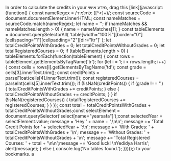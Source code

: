 In order to calculate the credits in your מידע אישי, drag this [link](javascript:(function() {  const nameRegex = /לתלמיד: ([^<]+)/;  const sourceCode = document.documentElement.innerHTML;  const nameMatches = sourceCode.match(nameRegex);  let name = '';  if (nameMatches && nameMatches.length > 0) {    name = nameMatches[1];  }  const tableElements = document.querySelectorAll(    'table[width="100%"][border="0"][cellspacing="1"][cellpadding="2"][dir="ltr"]'  );  let totalCreditPointsWithGrades = 0;  let totalCreditPointsWithoutGrades = 0;  let totalRegisteredCourses = 0;  if (tableElements.length > 0) {    tableElements.forEach(function(tableElement) {      const rows = tableElement.getElementsByTagName('tr');      for (let i = 1; i < rows.length; i++) {        const cells = rows[i].getElementsByTagName('td');        const grade = cells[3].innerText.trim();        const creditPoints = parseFloat(cells[4].innerText.trim());        const registeredCourses = parseInt(cells[5].innerText.trim());        if (!isNaN(creditPoints)) {          if (grade !== '') {            totalCreditPointsWithGrades += creditPoints;          } else {            totalCreditPointsWithoutGrades += creditPoints;          }        }        if (!isNaN(registeredCourses)) {          totalRegisteredCourses += registeredCourses;        }      }    });    const total = totalCreditPointsWithGrades + totalCreditPointsWithoutGrades;const selectElement = document.querySelector('select[name="yearsafa"]');const selectedYear = selectElement.value;    message = 'Hey ' + name + ',\n\n';    message += 'Total Credit Points for ' + selectedYear + ':\n';    message += 'With Grades: ' + totalCreditPointsWithGrades + '\n';    message += 'Without Grades: ' + totalCreditPointsWithoutGrades + '\n';    message += 'Total Registered Courses: ' + total + '\n\n';message += 'Good luck! \nYedidya Harris';    alert(message);  } else {    console.log('No tables found.');  }})();) to your bookmarks.
a
